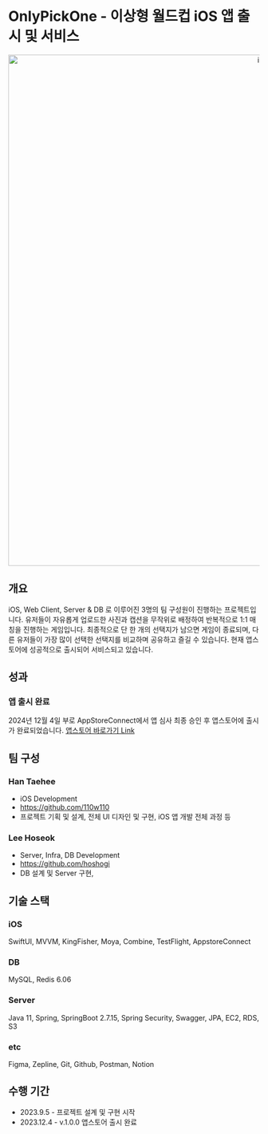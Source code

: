 # OnlyPickOne - 이상형 월드컵 iOS 앱 출시 및 서비스
<div align="center">
<img width="1024" alt="image" src="https://github.com/110w110/110w110/assets/87888411/ea4fa14d-c71a-43ce-831c-11cf149d3f9d">
</div>

## 개요
iOS, Web Client, Server & DB 로 이루어진 3명의 팀 구성원이 진행하는 프로젝트입니다. 유저들이 자유롭게 업로드한 사진과 캡션을 무작위로 배정하여 반복적으로 1:1 매칭을 진행하는 게임입니다. 최종적으로 단 한 개의 선택지가 남으면 게임이 종료되며, 다른 유저들이 가장 많이 선택한 선택지를 비교하며 공유하고 즐길 수 있습니다. 현재 앱스토어에 성공적으로 출시되어 서비스되고 있습니다.

## 성과
### 앱 출시 완료
2024년 12월 4일 부로 AppStoreConnect에서 앱 심사 최종 승인 후 앱스토어에 출시가 완료되었습니다.
[앱스토어 바로가기 Link](https://apps.apple.com/kr/app/onlypickone/id6469682692)

## 팀 구성
### Han Taehee
- iOS Development
- https://github.com/110w110
- 프로젝트 기획 및 설계, 전체 UI 디자인 및 구현, iOS 앱 개발 전체 과정 등

### Lee Hoseok
- Server, Infra, DB Development
- https://github.com/hoshogi
- DB 설계 및 Server 구현, 

## 기술 스택
### iOS
SwiftUI, MVVM, KingFisher, Moya, Combine, TestFlight, AppstoreConnect
### DB
MySQL, Redis 6.06
### Server
Java 11, Spring, SpringBoot 2.7.15, Spring Security, Swagger, JPA, EC2, RDS, S3
### etc
Figma, Zepline, Git, Github, Postman, Notion

## 수행 기간
- 2023.9.5 - 프로젝트 설계 및 구현 시작
- 2023.12.4 - v.1.0.0 앱스토어 출시 완료
